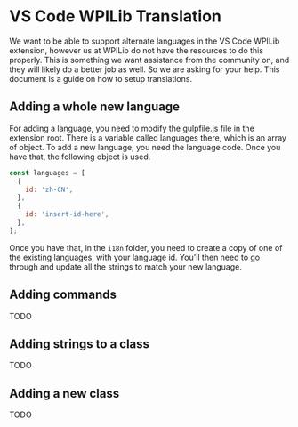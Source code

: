 # VS Code WPILib Translation

We want to be able to support alternate languages in the VS Code WPILib extension, however us at WPILib do not have the resources to do this properly. This is something we want assistance from the community on, and they will likely do a better job as well. So we are asking for your help. This document is a guide on how to setup translations.

## Adding a whole new language

For adding a language, you need to modify the gulpfile.js file in the extension root. There is a variable called languages there, which is an array of object. To add a new language, you need the language code. Once you have that, the following object is used.

```js
const languages = [
  {
    id: 'zh-CN',
  },
  {
    id: 'insert-id-here',
  },
];
```

Once you have that, in the `i18n` folder, you need to create a copy of one of the existing languages, with your language id. You'll then need to go through and update all the strings to match your new language.

## Adding commands

TODO

## Adding strings to a class

TODO

## Adding a new class

TODO
